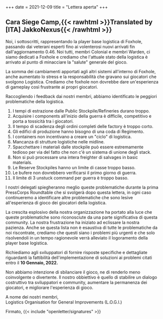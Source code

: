 +++
date = 2021-12-09
title = "Lettera aperta"
+++
## Cara Siege Camp,{{< rawhtml >}}<span class="translated" lang="en">Translated by [ITA] JakkoNexus</span>{{< /rawhtml >}}

Noi, i sottoscritti, rappresentando la player base logistica di Foxhole, passando dai veterani esperti fino ai volenterosi nuovi arrivati fin dall'aggiornamento 0.46. Noi tutti, membri Colonial e membri Warden, ci siamo dedicati a Foxhole e crediamo che l'attuale stato della logistica è arrivato al punto di minacciare la "salute" generale del gioco.

La somma dei cambiamenti apportati agli altri sistemi all'interno di Foxhole, anche aumentato lo stress e la responsabilità che gravano sui giocatori che svolgono Logistica. Crediamo che foxhole non dovrebbe dare un'esperienza di gameplay così frustrante ai propri giocatori.

Raccogliendo i feedback dai nostri membri, abbiamo identificato le peggiori problematiche della logistica.

1. I tempi di estrazione dalle Public Stockpile/Refineries durano troppo.
2. Acquisire i components all'inizio della guerra è difficile, competitivo e porta a tossicità tra i giocatori.
3. Il tempo di scadenza degli ordini completi delle factory è troppo corto.
4. Gli edifici di produzione hanno bisogno di una coda di Regimento.
5. I containers non incentivano a creare un "ciclo" di logistica.
6. Mancanza di strutture logistiche nelle midline.
7. Spacchettare i materiali dalle stockpile può essere estremamente tedioso per via del fatto che non c'è un sistema di unione degli stack.
8. Non si può processare una intera freighter di salvages in basic materials.
9. Le Reserve Stockpiles hanno un limite di casse troppo basso.
10. Le bufere non dovrebbero verificarsi il primo giorno di guerra.
11. Il limite di 3 unstuck command per guerra è troppo basso.

I nostri delegati spiegheranno meglio queste problematiche durante la prima PressCorps Roundtable che si svolgerà dopo questa lettera, in ogni caso continueremo a identificare altre problematiche che sono lesive all'esperienza di gioco dei giocatori della logistica.

La crescita esplosivo della nostra organizzazione ha portato alla luce che queste problematiche sono riconosciute da una parte significativa di questa community. La nostra frustrazione ha iniziato ad eclissare la nostra pazienza. Anche se questa lista non è esaustiva di tutte le problematiche da noi riscontrate, crediamo che questi siano i problemi più urgenti e che solo risolvendoli in un tempo ragionevole verrà alleviato il logoramento della player base logistica.

Richiediamo agli sviluppatori di fornire risposte specifiche e dettagliate riguardanti la fattibilità dell'implementazione di soluzioni ai problemi citati entro il **10 Gennaio, 2022.**

Non abbiamo intenzione di sbilanciare il gioco, ne di renderlo meno coinvolgente o divertente. Il nostro obbiettivo è quello di stabilire un dialogo costruttivo tra sviluppatori e community, aumentare la permanenza dei giocatori, e migliorare l'esperienza di gioco.

A nome dei nostri membri,<br>Logistics Organisation for General Improvements (L.O.G.I.)

Firmato, {{< include "openletter/signatures" >}}